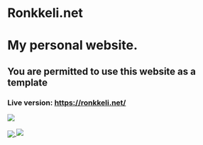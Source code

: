 # Ronkkeli.net
# My personal website.
## You are permitted to use this website as a template

### Live version: https://ronkkeli.net/

![](https://komarev.com/ghpvc/?username=1Ronkkeli) 
<br> </br>
<a href="https://github.com/1Ronkkeli">
<img id="imagers" align="center" src="https://github-readme-stats.vercel.app/api?username=1Ronkkeli&show_icons=true&line_height=27&count_private=true&title_color=FE4EDA&text_color=8F00FF&icon_color=FF00FF&bg_color=000000" />
[![](https://dcbadge.vercel.app/api/server/ronkkeli)](https://discord.gg/ronkkeli)

 </a>
<br> </br>

